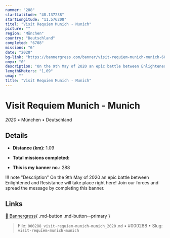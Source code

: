 ```yaml
---
nummer: "288"
startLatitude: "48.137238"
startLongitude: "11.576208"
titel: "Visit Requiem Munich - Munich"
picture: ""
region: "München"
country: "Deutschland"
completed: "6708"
missions: "6"
date: "2020"
bg-link: "https://bannergress.com/banner/visit-requiem-munich-munich-6065"
onyx: "0"
description: "On the 9th May of 2020 an epic battle between Enlightened and Resistance will take place right here! Join our forces and spread the message by completing this banner."
lengthKMeters: "1,09"
umap: ""
title: "Visit Requiem Munich - Munich"
---
```

# Visit Requiem Munich - Munich

*2020* • München • Deutschland



## Details
- **Distance (km):** 1.09

- **Total missions completed:** 
- **This is my banner no.:** 288


!!! note "Description"
    On the 9th May of 2020 an epic battle between Enlightened and Resistance will take place right here! Join our forces and spread the message by completing this banner.



## Links
[🔗 Bannergress](https://bannergress.com/banner/visit-requiem-munich-munich-6065){ .md-button .md-button--primary }



> File: `000288_visit-requiem-munich-munich_2020.md` • #000288 • Slug: `visit-requiem-munich-munich`
